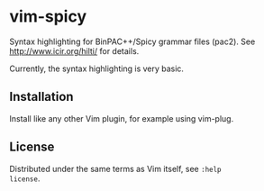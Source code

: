 # vim-spicy

Syntax highlighting for BinPAC++/Spicy grammar files (pac2).
See http://www.icir.org/hilti/ for details.

Currently, the syntax highlighting is very basic.

## Installation

Install like any other Vim plugin, for example using vim-plug.

## License

Distributed under the same terms as Vim itself, see <code>:help license</code>.
